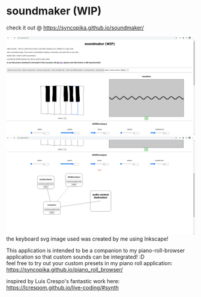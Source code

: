 # soundmaker (WIP)    
check it out @ https://syncopika.github.io/soundmaker/    
    
![screenshot](screenshot1.png)    
![screenshot2](screenshot2.png)    
the keyboard svg image used was created by me using Inkscape!    
    
This application is intended to be a companion to my piano-roll-browser application so that custom sounds can be integrated! :D    
feel free to try out your custom presets in my piano roll application: https://syncopika.github.io/piano_roll_browser/   
    
inspired by Luis Crespo's fantastic work here: https://lcrespom.github.io/live-coding/#synth    
    